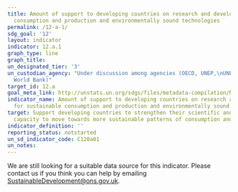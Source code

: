 ```yaml
---
title: Amount of support to developing countries on research and development for sustainable
  consumption and production and environmentally sound technologies
permalink: /12-a-1/
sdg_goal: '12'
layout: indicator
indicator: 12.a.1
graph_type: line
graph_title:
un_designated_tier: '3'
un_custodian_agency: "Under discussion among agencies (OECD, UNEP,\nUNESCO-UIS,\n\
  World Bank)"
target_id: 12.a
goal_meta_link: http://unstats.un.org/sdgs/files/metadata-compilation/Metadata-Goal-12.pdf
indicator_name: Amount of support to developing countries on research and development
  for sustainable consumption and production and environmentally sound technologies
target: Support developing countries to strengthen their scientific and technological
  capacity to move towards more sustainable patterns of consumption and production
indicator_definition: ''
reporting_status: notstarted
un_sd_indicator_code: C120a01
un_notes:
---
```


We are still looking for a suitable data source for this indicator. Please contact us if you think you can help by emailing <a href="mailto:SustainableDevelopment@ons.gov.uk">SustainableDevelopment@ons.gov.uk</a>.


